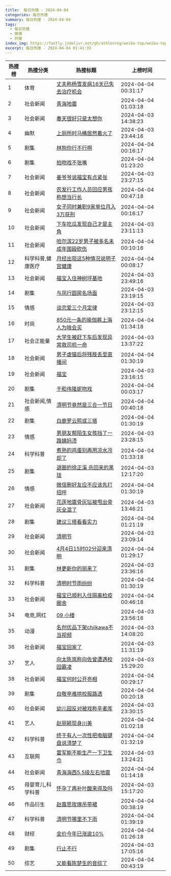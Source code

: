 ```yaml
---
title:  每日热搜 - 2024-04-04
categories: 每日热搜
summary: 每日热搜 - 2024-04-04
tags:
  - 每日热搜
  - 微博
  - 热搜
index_img: https://fastly.jsdelivr.net/gh/athlonreg/weibo-top/weibo-top.jpeg
excerpt: 每日热搜 - 2024-04-04 01:41:33
---
```


| 热搜榜 | 热搜分类 | 热搜标题 | 上榜时间 |
| --- | --- | --- | --- |
| 1 | 体育 | [丈夫称杨雪发病16天已失去治疗机会](https://s.weibo.com/weibo?q=%23%E4%B8%88%E5%A4%AB%E7%A7%B0%E6%9D%A8%E9%9B%AA%E5%8F%91%E7%97%8516%E5%A4%A9%E5%B7%B2%E5%A4%B1%E5%8E%BB%E6%B2%BB%E7%96%97%E6%9C%BA%E4%BC%9A%23) | 2024-04-04 00:31:17 | 
| 2 | 社会新闻 | [青海地震](https://s.weibo.com/weibo?q=%23%E9%9D%92%E6%B5%B7%E5%9C%B0%E9%9C%87%23) | 2024-04-04 01:03:18 | 
| 3 | 社会新闻 | [春天很好只是太想你](https://s.weibo.com/weibo?q=%23%E6%98%A5%E5%A4%A9%E5%BE%88%E5%A5%BD%E5%8F%AA%E6%98%AF%E5%A4%AA%E6%83%B3%E4%BD%A0%23) | 2024-04-03 14:38:23 | 
| 4 | 幽默 | [上厕所时马桶居然着火了](https://s.weibo.com/weibo?q=%23%E4%B8%8A%E5%8E%95%E6%89%80%E6%97%B6%E9%A9%AC%E6%A1%B6%E5%B1%85%E7%84%B6%E7%9D%80%E7%81%AB%E4%BA%86%23) | 2024-04-03 23:44:16 | 
| 5 | 剧集 | [林狗你行不行啊](https://s.weibo.com/weibo?q=%23%E6%9E%97%E7%8B%97%E4%BD%A0%E8%A1%8C%E4%B8%8D%E8%A1%8C%E5%95%8A%23) | 2024-04-04 00:16:17 | 
| 6 | 剧集 | [拍吻戏不张嘴](https://s.weibo.com/weibo?q=%23%E6%8B%8D%E5%90%BB%E6%88%8F%E4%B8%8D%E5%BC%A0%E5%98%B4%23) | 2024-04-04 01:23:20 | 
| 7 | 社会新闻 | [姜爷爷说福宝有点紧张](https://s.weibo.com/weibo?q=%23%E5%A7%9C%E7%88%B7%E7%88%B7%E8%AF%B4%E7%A6%8F%E5%AE%9D%E6%9C%89%E7%82%B9%E7%B4%A7%E5%BC%A0%23) | 2024-04-03 23:27:15 | 
| 8 | 社会新闻 | [农发行工作人员回应男孩称想当行长](https://s.weibo.com/weibo?q=%23%E5%86%9C%E5%8F%91%E8%A1%8C%E5%B7%A5%E4%BD%9C%E4%BA%BA%E5%91%98%E5%9B%9E%E5%BA%94%E7%94%B7%E5%AD%A9%E7%A7%B0%E6%83%B3%E5%BD%93%E8%A1%8C%E9%95%BF%23) | 2024-04-04 00:47:18 | 
| 9 | 社会新闻 | [女子同时兼职9家单位月入3万获刑](https://s.weibo.com/weibo?q=%23%E5%A5%B3%E5%AD%90%E5%90%8C%E6%97%B6%E5%85%BC%E8%81%8C9%E5%AE%B6%E5%8D%95%E4%BD%8D%E6%9C%88%E5%85%A53%E4%B8%87%E8%8E%B7%E5%88%91%23) | 2024-04-04 00:16:17 | 
| 10 | 社会新闻 | [下车吃瓜发现自己才是主角](https://s.weibo.com/weibo?q=%23%E4%B8%8B%E8%BD%A6%E5%90%83%E7%93%9C%E5%8F%91%E7%8E%B0%E8%87%AA%E5%B7%B1%E6%89%8D%E6%98%AF%E4%B8%BB%E8%A7%92%23) | 2024-04-03 23:11:13 | 
| 11 | 社会新闻 | [哈尔滨22岁男子被多名未成年围殴砍伤](https://s.weibo.com/weibo?q=%23%E5%93%88%E5%B0%94%E6%BB%A822%E5%B2%81%E7%94%B7%E5%AD%90%E8%A2%AB%E5%A4%9A%E5%90%8D%E6%9C%AA%E6%88%90%E5%B9%B4%E5%9B%B4%E6%AE%B4%E7%A0%8D%E4%BC%A4%23) | 2024-04-04 00:10:16 | 
| 12 | 科学科普,健康医疗 | [月经出现这5种情况说明子宫健康](https://s.weibo.com/weibo?q=%23%E6%9C%88%E7%BB%8F%E5%87%BA%E7%8E%B0%E8%BF%995%E7%A7%8D%E6%83%85%E5%86%B5%E8%AF%B4%E6%98%8E%E5%AD%90%E5%AE%AB%E5%81%A5%E5%BA%B7%23) | 2024-04-04 00:08:17 | 
| 13 | 社会新闻 | [福宝入住神树坪基地](https://s.weibo.com/weibo?q=%23%E7%A6%8F%E5%AE%9D%E5%85%A5%E4%BD%8F%E7%A5%9E%E6%A0%91%E5%9D%AA%E5%9F%BA%E5%9C%B0%23) | 2024-04-03 23:49:16 | 
| 14 | 剧集 | [与凤行圆房名场面](https://s.weibo.com/weibo?q=%23%E4%B8%8E%E5%87%A4%E8%A1%8C%E5%9C%86%E6%88%BF%E5%90%8D%E5%9C%BA%E9%9D%A2%23) | 2024-04-03 23:19:15 | 
| 15 | 情感 | [谈恋爱三个月定律](https://s.weibo.com/weibo?q=%23%E8%B0%88%E6%81%8B%E7%88%B1%E4%B8%89%E4%B8%AA%E6%9C%88%E5%AE%9A%E5%BE%8B%23) | 2024-04-03 23:12:15 | 
| 16 | 时尚 | [850元一条的瑜伽裤上海人为啥会买](https://s.weibo.com/weibo?q=%23850%E5%85%83%E4%B8%80%E6%9D%A1%E7%9A%84%E7%91%9C%E4%BC%BD%E8%A3%A4%E4%B8%8A%E6%B5%B7%E4%BA%BA%E4%B8%BA%E5%95%A5%E4%BC%9A%E4%B9%B0%23) | 2024-04-04 01:34:18 | 
| 17 | 社会正能量 | [大学生被赶下车后发现异常救司机一命](https://s.weibo.com/weibo?q=%23%E5%A4%A7%E5%AD%A6%E7%94%9F%E8%A2%AB%E8%B5%B6%E4%B8%8B%E8%BD%A6%E5%90%8E%E5%8F%91%E7%8E%B0%E5%BC%82%E5%B8%B8%E6%95%91%E5%8F%B8%E6%9C%BA%E4%B8%80%E5%91%BD%23) | 2024-04-03 13:37:22 | 
| 18 | 社会新闻 | [男子虐猫后将残肢丢至直播间](https://s.weibo.com/weibo?q=%23%E7%94%B7%E5%AD%90%E8%99%90%E7%8C%AB%E5%90%8E%E5%B0%86%E6%AE%8B%E8%82%A2%E4%B8%A2%E8%87%B3%E7%9B%B4%E6%92%AD%E9%97%B4%23) | 2024-04-04 01:30:19 | 
| 19 | 社会新闻 | [福宝](https://s.weibo.com/weibo?q=%23%E7%A6%8F%E5%AE%9D%23) | 2024-04-03 23:16:15 | 
| 20 | 剧集 | [于和伟隆妮吻戏](https://s.weibo.com/weibo?q=%23%E4%BA%8E%E5%92%8C%E4%BC%9F%E9%9A%86%E5%A6%AE%E5%90%BB%E6%88%8F%23) | 2024-04-04 00:03:17 | 
| 21 | 社会新闻,情感 | [清明节竟然是三合一节日](https://s.weibo.com/weibo?q=%23%E6%B8%85%E6%98%8E%E8%8A%82%E7%AB%9F%E7%84%B6%E6%98%AF%E4%B8%89%E5%90%88%E4%B8%80%E8%8A%82%E6%97%A5%23) | 2024-04-04 00:40:18 | 
| 22 | 剧集 | [白鹿罗云熙或三搭](https://s.weibo.com/weibo?q=%23%E7%99%BD%E9%B9%BF%E7%BD%97%E4%BA%91%E7%86%99%E6%88%96%E4%B8%89%E6%90%AD%23) | 2024-04-04 01:30:19 | 
| 23 | 情感 | [男朋友帮陌生女孩挡了一路姨妈渍](https://s.weibo.com/weibo?q=%23%E7%94%B7%E6%9C%8B%E5%8F%8B%E5%B8%AE%E9%99%8C%E7%94%9F%E5%A5%B3%E5%AD%A9%E6%8C%A1%E4%BA%86%E4%B8%80%E8%B7%AF%E5%A7%A8%E5%A6%88%E6%B8%8D%23) | 2024-04-03 23:28:15 | 
| 24 | 科学科普 | [煮熟的鸡蛋别再用凉水冷却了](https://s.weibo.com/weibo?q=%23%E7%85%AE%E7%86%9F%E7%9A%84%E9%B8%A1%E8%9B%8B%E5%88%AB%E5%86%8D%E7%94%A8%E5%87%89%E6%B0%B4%E5%86%B7%E5%8D%B4%E4%BA%86%23) | 2024-04-04 01:33:18 | 
| 25 | 剧集 | [退圈的徐正溪 杀回来的黑珑](https://s.weibo.com/weibo?q=%23%E9%80%80%E5%9C%88%E7%9A%84%E5%BE%90%E6%AD%A3%E6%BA%AA+%E6%9D%80%E5%9B%9E%E6%9D%A5%E7%9A%84%E9%BB%91%E7%8F%91%23) | 2024-04-03 12:17:20 | 
| 26 | 情感 | [微信删好友应不应该先打招呼](https://s.weibo.com/weibo?q=%23%E5%BE%AE%E4%BF%A1%E5%88%A0%E5%A5%BD%E5%8F%8B%E5%BA%94%E4%B8%8D%E5%BA%94%E8%AF%A5%E5%85%88%E6%89%93%E6%8B%9B%E5%91%BC%23) | 2024-04-04 01:30:19 | 
| 27 | 社会新闻 | [花莲地震骨灰坛被甩出骨灰全混了](https://s.weibo.com/weibo?q=%23%E8%8A%B1%E8%8E%B2%E5%9C%B0%E9%9C%87%E9%AA%A8%E7%81%B0%E5%9D%9B%E8%A2%AB%E7%94%A9%E5%87%BA%E9%AA%A8%E7%81%B0%E5%85%A8%E6%B7%B7%E4%BA%86%23) | 2024-04-03 13:46:21 | 
| 28 | 剧集 | [建议三搭看看实力](https://s.weibo.com/weibo?q=%23%E5%BB%BA%E8%AE%AE%E4%B8%89%E6%90%AD%E7%9C%8B%E7%9C%8B%E5%AE%9E%E5%8A%9B%23) | 2024-04-04 01:21:19 | 
| 29 | 社会新闻 | [清明节](https://s.weibo.com/weibo?q=%23%E6%B8%85%E6%98%8E%E8%8A%82%23) | 2024-04-03 23:09:14 | 
| 30 | 社会新闻 | [4月4日15时02分迎来清明](https://s.weibo.com/weibo?q=%234%E6%9C%884%E6%97%A515%E6%97%B602%E5%88%86%E8%BF%8E%E6%9D%A5%E6%B8%85%E6%98%8E%23) | 2024-04-04 01:29:17 | 
| 31 | 剧集 | [林更新你的丽来了](https://s.weibo.com/weibo?q=%23%E6%9E%97%E6%9B%B4%E6%96%B0%E4%BD%A0%E7%9A%84%E4%B8%BD%E6%9D%A5%E4%BA%86%23) | 2024-04-03 23:36:16 | 
| 32 | 科学科普 | [清明时节雨纷纷](https://s.weibo.com/weibo?q=%23%E6%B8%85%E6%98%8E%E6%97%B6%E8%8A%82%E9%9B%A8%E7%BA%B7%E7%BA%B7%23) | 2024-04-04 01:30:19 | 
| 33 | 社会新闻 | [福宝已顺利入住隔离检疫圈舍](https://s.weibo.com/weibo?q=%23%E7%A6%8F%E5%AE%9D%E5%B7%B2%E9%A1%BA%E5%88%A9%E5%85%A5%E4%BD%8F%E9%9A%94%E7%A6%BB%E6%A3%80%E7%96%AB%E5%9C%88%E8%88%8D%23) | 2024-04-04 00:46:18 | 
| 34 | 电竞,网红 | [09 小楼](https://s.weibo.com/weibo?q=%2309+%E5%B0%8F%E6%A5%BC%23) | 2024-04-03 23:56:16 | 
| 35 | 动漫 | [名创优品下架chiikawa不当视频](https://s.weibo.com/weibo?q=%23%E5%90%8D%E5%88%9B%E4%BC%98%E5%93%81%E4%B8%8B%E6%9E%B6chiikawa%E4%B8%8D%E5%BD%93%E8%A7%86%E9%A2%91%23) | 2024-04-03 14:08:20 | 
| 36 | 社会新闻 | [福宝回家了](https://s.weibo.com/weibo?q=%23%E7%A6%8F%E5%AE%9D%E5%9B%9E%E5%AE%B6%E4%BA%86%23) | 2024-04-03 11:31:19 | 
| 37 | 艺人 | [向太陈岚称向佐曾遭遇校园霸凌](https://s.weibo.com/weibo?q=%23%E5%90%91%E5%A4%AA%E9%99%88%E5%B2%9A%E7%A7%B0%E5%90%91%E4%BD%90%E6%9B%BE%E9%81%AD%E9%81%87%E6%A0%A1%E5%9B%AD%E9%9C%B8%E5%87%8C%23) | 2024-04-03 15:29:20 | 
| 38 | 社会新闻 | [福宝何时公开亮相](https://s.weibo.com/weibo?q=%23%E7%A6%8F%E5%AE%9D%E4%BD%95%E6%97%B6%E5%85%AC%E5%BC%80%E4%BA%AE%E7%9B%B8%23) | 2024-04-04 00:29:17 | 
| 39 | 剧集 | [白敬亭难哄校服路透](https://s.weibo.com/weibo?q=%23%E7%99%BD%E6%95%AC%E4%BA%AD%E9%9A%BE%E5%93%84%E6%A0%A1%E6%9C%8D%E8%B7%AF%E9%80%8F%23) | 2024-04-04 00:20:18 | 
| 40 | 社会新闻 | [幼儿园反对被戏称辛者库](https://s.weibo.com/weibo?q=%23%E5%B9%BC%E5%84%BF%E5%9B%AD%E5%8F%8D%E5%AF%B9%E8%A2%AB%E6%88%8F%E7%A7%B0%E8%BE%9B%E8%80%85%E5%BA%93%23) | 2024-04-03 23:30:15 | 
| 41 | 艺人 | [赵丽颖现身川美](https://s.weibo.com/weibo?q=%23%E8%B5%B5%E4%B8%BD%E9%A2%96%E7%8E%B0%E8%BA%AB%E5%B7%9D%E7%BE%8E%23) | 2024-04-04 01:02:18 | 
| 42 | 科学科普 | [终于有人一次性把电脑键盘说清楚了](https://s.weibo.com/weibo?q=%23%E7%BB%88%E4%BA%8E%E6%9C%89%E4%BA%BA%E4%B8%80%E6%AC%A1%E6%80%A7%E6%8A%8A%E7%94%B5%E8%84%91%E9%94%AE%E7%9B%98%E8%AF%B4%E6%B8%85%E6%A5%9A%E4%BA%86%23) | 2024-04-04 01:32:19 | 
| 43 | 互联网 | [雷军能不能生产一下卫生巾](https://s.weibo.com/weibo?q=%23%E9%9B%B7%E5%86%9B%E8%83%BD%E4%B8%8D%E8%83%BD%E7%94%9F%E4%BA%A7%E4%B8%80%E4%B8%8B%E5%8D%AB%E7%94%9F%E5%B7%BE%23) | 2024-04-03 13:24:21 | 
| 44 | 社会新闻 | [青海海西5.5级左右地震](https://s.weibo.com/weibo?q=%23%E9%9D%92%E6%B5%B7%E6%B5%B7%E8%A5%BF5.5%E7%BA%A7%E5%B7%A6%E5%8F%B3%E5%9C%B0%E9%9C%87%23) | 2024-04-04 01:14:18 | 
| 45 | 母婴育儿,科学科普 | [怀孕了再补叶酸来得及吗](https://s.weibo.com/weibo?q=%23%E6%80%80%E5%AD%95%E4%BA%86%E5%86%8D%E8%A1%A5%E5%8F%B6%E9%85%B8%E6%9D%A5%E5%BE%97%E5%8F%8A%E5%90%97%23) | 2024-04-03 15:17:20 | 
| 46 | 作品衍生 | [赵露思玫瑰吊带裙](https://s.weibo.com/weibo?q=%23%E8%B5%B5%E9%9C%B2%E6%80%9D%E7%8E%AB%E7%91%B0%E5%90%8A%E5%B8%A6%E8%A3%99%23) | 2024-04-04 00:38:19 | 
| 47 | 科学科普 | [清明节哪里不下雨](https://s.weibo.com/weibo?q=%23%E6%B8%85%E6%98%8E%E8%8A%82%E5%93%AA%E9%87%8C%E4%B8%8D%E4%B8%8B%E9%9B%A8%23) | 2024-04-04 01:39:19 | 
| 48 | 财经 | [金价今年已涨逾10%](https://s.weibo.com/weibo?q=%23%E9%87%91%E4%BB%B7%E4%BB%8A%E5%B9%B4%E5%B7%B2%E6%B6%A8%E9%80%BE10%%23) | 2024-04-04 01:26:18 | 
| 49 | 剧集 | [行止不行](https://s.weibo.com/weibo?q=%23%E8%A1%8C%E6%AD%A2%E4%B8%8D%E8%A1%8C%23) | 2024-04-03 17:05:16 | 
| 50 | 综艺 | [又能看陈楚生的音综了](https://s.weibo.com/weibo?q=%23%E5%8F%88%E8%83%BD%E7%9C%8B%E9%99%88%E6%A5%9A%E7%94%9F%E7%9A%84%E9%9F%B3%E7%BB%BC%E4%BA%86%23) | 2024-04-04 00:43:19 | 
